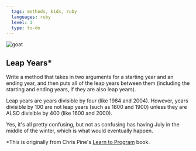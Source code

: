 ```yaml
---
  tags: methods, kids, ruby 
  languages: ruby
  level: 1
  type: to-do
---
```


![goat](http://media0.giphy.com/media/tuP0XC2h8aEZa/200.gif)

## Leap Years*

Write a method that takes in two arguments for a starting year and an ending year, and then puts all of the leap years between them (including the starting and ending years, if they are also leap years). 

Leap years are years divisible by four (like 1984 and 2004). However, years divisible by 100 are not leap years (such as 1800 and 1900) unless they are ALSO divisible by 400 (like 1600 and 2000). 

Yes, it's all pretty confusing, but not as confusing has having July in the middle of the winter, which is what would eventually happen.

*This is originally from Chris Pine's [Learn to Program](https://pine.fm/LearnToProgram/chap_05.html) book.
